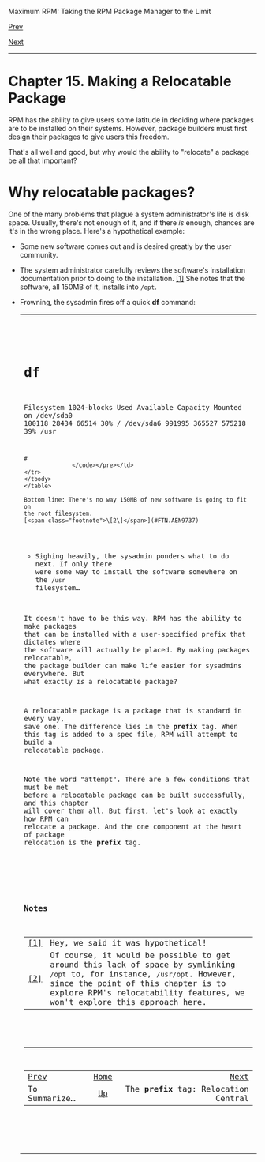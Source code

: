 <div class="NAVHEADER">

Maximum RPM: Taking the RPM Package Manager to the Limit

</div>

[Prev](s1-rpm-depend-summary.md)

[Next](s1-rpm-reloc-prefix-tag.md)

-----

<div class="chapter">

# <span id="ch-rpm-reloc"></span>Chapter 15. Making a Relocatable Package

RPM has the ability to give users some latitude in deciding where
packages are to be installed on their systems. However, package builders
must first design their packages to give users this freedom.

That's all well and good, but why would the ability to "relocate" a
package be all that important?

<div class="sect1">

# <span id="s1-rpm-reloc-why">Why relocatable packages?</span>

One of the many problems that plague a system administrator's life is
disk space. Usually, there's not enough of it, and if there *is* enough,
chances are it's in the wrong place. Here's a hypothetical example:

  - Some new software comes out and is desired greatly by the user
    community.

  - The system administrator carefully reviews the software's
    installation documentation prior to doing to the installation.
    [<span class="footnote">\[1\]</span>](#FTN.AEN9725) She notes that
    the software, all 150MB of it, installs into `/opt`.

  - Frowning, the sysadmin fires off a quick **df** command:
    
    <table>
    <colgroup>
    <col style="width: 100%" />
    </colgroup>
    <tbody>
    <tr class="odd">
    <td><pre class="screen"><code># df
    Filesystem         1024-blocks  Used Available Capacity Mounted on
    /dev/sda0             100118   28434    66514     30%   /
    /dev/sda6             991995  365527   575218     39%   /usr
    
    # 
                  </code></pre></td>
    </tr>
    </tbody>
    </table>
    
    Bottom line: There's no way 150MB of new software is going to fit on
    the root filesystem.
    [<span class="footnote">\[2\]</span>](#FTN.AEN9737)

  - Sighing heavily, the sysadmin ponders what to do next. If only there
    were some way to install the software somewhere on the `/usr`
    filesystem…

It doesn't have to be this way. RPM has the ability to make packages
that can be installed with a user-specified prefix that dictates where
the software will actually be placed. By making packages relocatable,
the package builder can make life easier for sysadmins everywhere. But
what exactly *is* a relocatable package?

A relocatable package is a package that is standard in every way, save
one. The difference lies in the **prefix** tag. When this tag is added
to a spec file, RPM will attempt to build a relocatable package.

Note the word "attempt". There are a few conditions that must be met
before a relocatable package can be built successfully, and this chapter
will cover them all. But first, let's look at exactly how RPM can
relocate a package. And the one component at the heart of package
relocation is the **prefix** tag.

</div>

</div>

### Notes

|                                                                  |                                                                                                                                                                                                                                                |
| ---------------------------------------------------------------- | ---------------------------------------------------------------------------------------------------------------------------------------------------------------------------------------------------------------------------------------------- |
| [<span class="footnote">\[1\]</span>](ch-rpm-reloc.md#AEN9725) | Hey, we said it was hypothetical\!                                                                                                                                                                                                             |
| [<span class="footnote">\[2\]</span>](ch-rpm-reloc.md#AEN9737) | Of course, it would be possible to get around this lack of space by symlinking `/opt` to, for instance, `/usr/opt`. However, since the point of this chapter is to explore RPM's relocatability features, we won't explore this approach here. |

<div class="NAVFOOTER">

-----

|                                    |                    |                                        |
| :--------------------------------- | :----------------: | -------------------------------------: |
| [Prev](s1-rpm-depend-summary.md) | [Home](index.md) |   [Next](s1-rpm-reloc-prefix-tag.md) |
| To Summarize…                      |  [Up](p5206.md)  | The **prefix** tag: Relocation Central |

</div>
